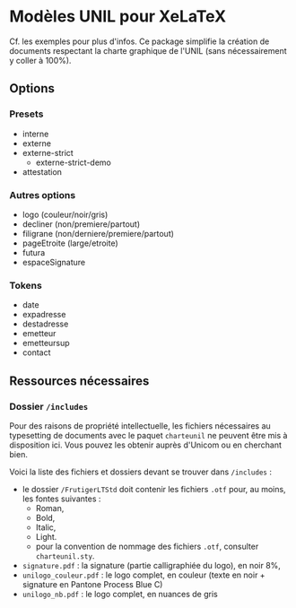 # Modèles UNIL pour XeLaTeX
Cf. les exemples pour plus d'infos. Ce package simplifie la création de documents respectant la charte graphique de l'UNIL (sans nécessairement y coller à 100%).

## Options
### Presets
* interne
* externe
* externe-strict
    * externe-strict-demo
* attestation

### Autres options
* logo (couleur/noir/gris)
* decliner (non/premiere/partout)
* filigrane (non/derniere/premiere/partout)
* pageEtroite (large/etroite)
* futura
* espaceSignature

### Tokens
* date
* expadresse
* destadresse
* emetteur
* emetteursup
* contact

## Ressources nécessaires
### Dossier `/includes`
Pour des raisons de propriété intellectuelle, les fichiers nécessaires au typesetting de documents avec le paquet `charteunil` ne peuvent être mis à disposition ici. Vous pouvez les obtenir auprès d'Unicom ou en cherchant bien.

Voici la liste des fichiers et dossiers devant se trouver dans `/includes` : 
* le dossier `/FrutigerLTStd` doit contenir les fichiers `.otf` pour, au moins, les fontes suivantes :
    * Roman,
    * Bold,
    * Italic,
    * Light.
    * pour la convention de nommage des fichiers `.otf`, consulter `charteunil.sty`.
* `signature.pdf` : la signature (partie calligraphiée du logo), en noir 8%,
* `unilogo_couleur.pdf` : le logo complet, en couleur (texte en noir + signature en Pantone Process Blue C)
* `unilogo_nb.pdf` : le logo complet, en nuances de gris
